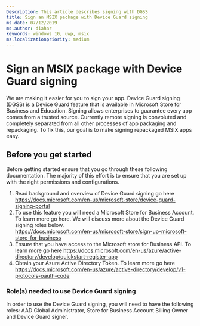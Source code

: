 ```yaml
---
Description: This article describes signing with DGSS
title: Sign an MSIX package with Device Guard signing
ms.date: 07/12/2019
ms.author: diahar
keywords: windows 10, uwp, msix
ms.localizationpriority: medium
---
```

# Sign an MSIX package with Device Guard signing
We are making it easier for you to sign your app. Device Guard signing (DGSS) is a Device Guard feature that is available in Microsoft Store for Business and Education. Signing allows enterprises to guarantee every app comes from a trusted source. Currently remote signing is convoluted and completely separated from all other processes of app packaging and repackaging. To fix this, our goal is to make signing repackaged MSIX apps easy.

## Before you get started 
Before getting started ensure that you go through these following documentation. The majority of this effort is to ensure that you are set up with the right permissions and configurations. 
1. Read background and overview of Device Guard signing go here https://docs.microsoft.com/en-us/microsoft-store/device-guard-signing-portal
2. To use this feature you will need a Microsoft Store for Business Account. To learn more go here. We will discuss more about the Device Guard signing roles below.  
https://docs.microsoft.com/en-us/microsoft-store/sign-up-microsoft-store-for-business
3. Ensure that you have access to the Microsoft store for Business API. To learn more go here https://docs.microsoft.com/en-us/azure/active-directory/develop/quickstart-register-app
4. Obtain your Azure Active Directory Token. To learn more go here https://docs.microsoft.com/en-us/azure/active-directory/develop/v1-protocols-oauth-code

### Role(s) needed to use Device Guard signing 
In order to use the Device Guard signing, you will need to have the following roles: AAD Global Administrator, Store for Business Account Billing Owner and Device Guard signer. 
